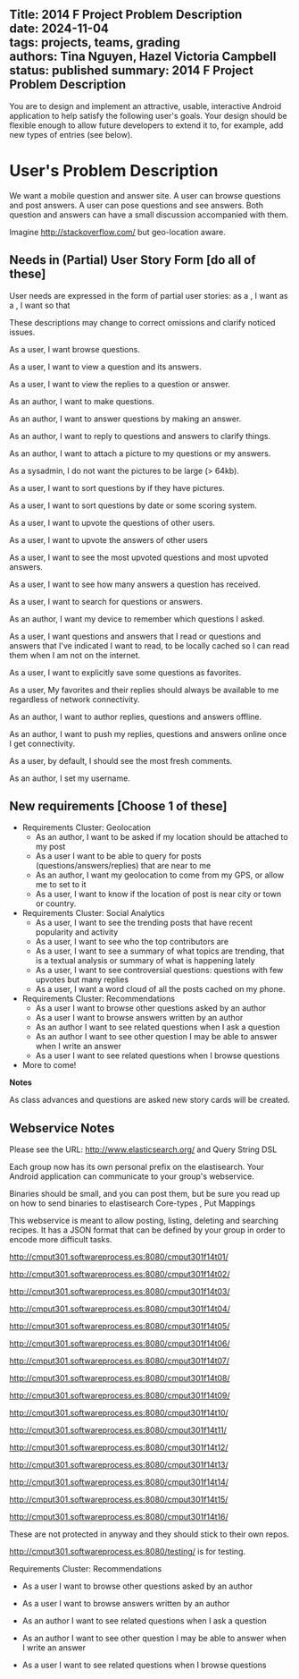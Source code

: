 Title: 2014 F Project Problem Description             
date: 2024-11-04    
tags: projects, teams, grading  
authors: Tina Nguyen, Hazel Victoria Campbell  
status: published
summary: 2014 F Project Problem Description            
----

You are to design and implement an attractive, usable, interactive Android application to help satisfy the following user's goals. Your design should be flexible enough to allow future developers to extend it to, for example, add new types of entries (see below).


# User's Problem Description
We want a mobile question and answer site. A user can browse questions and post answers. A user can pose questions and see answers. Both question and answers can have a small discussion accompanied with them.

Imagine http://stackoverflow.com/ but geo-location aware.

## Needs in (Partial) User Story Form [do all of these]
User needs are expressed in the form of partial user stories:
as a <role>, I want <goal>
as a <role>, I want <goal> so that <reason>

These descriptions may change to correct omissions and clarify noticed issues.

As a user, I want browse questions.

As a user, I want to view a question and its answers.

As a user, I want to view the replies to a question or answer.

As an author, I want to make questions.

As an author, I want to answer questions by making an answer.

As an author, I want to reply to questions and answers to clarify things.

As an author, I want to attach a picture to my questions or my answers.

As a sysadmin, I do not want the pictures to be large (> 64kb).

As a user, I want to sort questions by if they have pictures.

As a user, I want to sort questions by date or some scoring system.

As a user, I want to upvote the questions of other users.

As a user, I want to upvote the answers of other users

As a user, I want to see the most upvoted questions and most upvoted answers.

As a user, I want to see how many answers a question has received.

As a user, I want to search for questions or answers.

As an author, I want my device to remember which questions I asked.

As a user, I want questions and answers that I read or questions and answers that I've indicated I want to read, to be locally cached so I can read them when I am not on the internet.

As a user, I want to explicitly save some questions as favorites.

As a user, My favorites and their replies should always be available to me regardless of network connectivity.

As an author, I want to author replies, questions and answers offline.

As an author, I want to push my replies, questions and answers online once I get connectivity.

As a user, by default, I should see the most fresh comments.

As an author, I set my username.

## New requirements [Choose 1 of these]
* Requirements Cluster: Geolocation
   - As an author, I want to be asked if my location should be attached to my post
   - As a user I want to be able to query for posts (questions/answers/replies) that are near to me
   - As an author, I want my geolocation to come from my GPS, or allow me to set to it
   - As a user, I want to know if the location of post is near city or town or country.
* Requirements Cluster: Social Analytics
   - As a user, I want to see the trending posts that have recent popularity and activity
   - As a user, I want to see who the top contributors are
   - As a user, I want to see a summary of what topics are trending, that is a textual analysis or summary of what is happening lately
   - As a user, I want to see controversial questions: questions with few upvotes but many replies
   - As a user, I want a word cloud of all the posts cached on my phone.
* Requirements Cluster: Recommendations
   - As a user I want to browse other questions asked by an author
   - As a user I want to browse answers written by an author
   - As an author I want to see related questions when I ask a question
   - As an author I want to see other question I may be able to answer when I write an answer
   - As a user I want to see related questions when I browse questions
* More to come!   

**Notes**

As class advances and questions are asked new story cards will be created.

## Webservice Notes
Please see the URL: http://www.elasticsearch.org/ and Query String DSL

Each group now has its own personal prefix on the elastisearch. Your Android application can communicate to your group's webservice.

Binaries should be small, and you can post them, but be sure you read up on how to send binaries to elastisearch  Core-types , Put Mappings

This webservice is meant to allow posting, listing, deleting and searching recipes. It has a JSON format that can be defined by your group in order to encode more difficult tasks.

http://cmput301.softwareprocess.es:8080/cmput301f14t01/

http://cmput301.softwareprocess.es:8080/cmput301f14t02/

http://cmput301.softwareprocess.es:8080/cmput301f14t03/

http://cmput301.softwareprocess.es:8080/cmput301f14t04/

http://cmput301.softwareprocess.es:8080/cmput301f14t05/

http://cmput301.softwareprocess.es:8080/cmput301f14t06/

http://cmput301.softwareprocess.es:8080/cmput301f14t07/

http://cmput301.softwareprocess.es:8080/cmput301f14t08/

http://cmput301.softwareprocess.es:8080/cmput301f14t09/

http://cmput301.softwareprocess.es:8080/cmput301f14t10/

http://cmput301.softwareprocess.es:8080/cmput301f14t11/

http://cmput301.softwareprocess.es:8080/cmput301f14t12/

http://cmput301.softwareprocess.es:8080/cmput301f14t13/

http://cmput301.softwareprocess.es:8080/cmput301f14t14/

http://cmput301.softwareprocess.es:8080/cmput301f14t15/

http://cmput301.softwareprocess.es:8080/cmput301f14t16/

These are not protected in anyway and they should stick to their own repos.

http://cmput301.softwareprocess.es:8080/testing/ is for testing.


Requirements Cluster: Recommendations
- As a user I want to browse other questions asked by an author
- As a user I want to browse answers written by an author
- As an author I want to see related questions when I ask a question

- As an author I want to see other question I may be able to answer when I write an answer
- As a user I want to see related questions when I browse questions